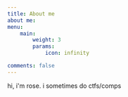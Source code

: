 ```yaml
---
title: About me
about me:
menu:
    main: 
        weight: 3
        params:
            icon: infinity

comments: false
---
```


hi, i'm rose. i sometimes do ctfs/comps